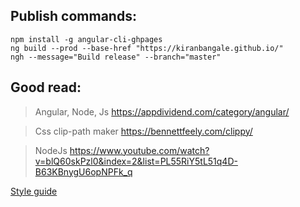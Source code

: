 ## Publish commands:

```
npm install -g angular-cli-ghpages
ng build --prod --base-href "https://kiranbangale.github.io/"
ngh --message="Build release" --branch="master"
```

## Good read:

> Angular, Node, Js
> https://appdividend.com/category/angular/

> Css clip-path maker
> https://bennettfeely.com/clippy/

> NodeJs
> https://www.youtube.com/watch?v=blQ60skPzl0&index=2&list=PL55RiY5tL51q4D-B63KBnygU6opNPFk_q

[Style guide](https://help.github.com/articles/basic-writing-and-formatting-syntax/)
